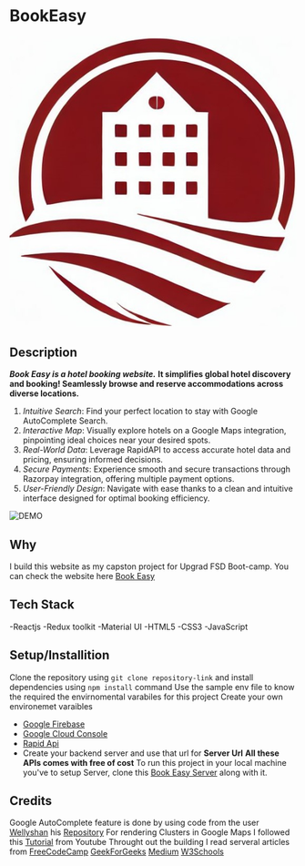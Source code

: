 # BookEasy
![Logo](src/assests/Hotel_logo.jpeg) 

## Description
***Book Easy is a hotel booking website.*** **It simplifies global hotel discovery and booking! Seamlessly browse and reserve accommodations across diverse locations.**
1. *Intuitive Search*: Find your perfect location to stay with Google AutoComplete Search.
2. *Interactive Map*: Visually explore hotels on a Google Maps integration, pinpointing ideal choices near your desired spots.
3. *Real-World Data*: Leverage RapidAPI to access accurate hotel data and pricing, ensuring informed decisions.
4. *Secure Payments*: Experience smooth and secure transactions through Razorpay integration, offering multiple payment options.
5. *User-Friendly Design*: Navigate with ease thanks to a clean and intuitive interface designed for optimal booking efficiency.

![DEMO](https://drive.google.com/file/d/1XKZAM1ZggqIg3tY8W0OXRU8IagMz2yVZ/view?usp=sharing)
  
## Why
I build this website as my capston project for Upgrad FSD Boot-camp.
You can check the website here [Book Easy](https://book-easy-client.vercel.app/)
## Tech Stack
-Reactjs
-Redux toolkit
-Material UI
-HTML5
-CSS3
-JavaScript

## Setup/Installition
Clone the repository using `git clone repository-link` and install dependencies using  `npm install` command
Use the sample env file to know the required the envirnomental varabiles for this project
Create your own environemet varaibles
  - [Google Firebase](https://firebase.google.com/)
  - [Google Cloud Console](https://console.cloud.google.com)
  - [Rapid Api](https://rapidapi.com/DataCrawler/api/booking-com15/)
  - Create your backend server and use that url for **Server Url**
  **All these APIs comes with free of cost**
To run this project in your local machine you've to setup Server, clone this [Book Easy Server](https://github.com/sridhar-geek/BookEasy_Server) along with it.

## Credits
Google AutoComplete feature is done by using code from the user [Wellyshan](https://github.com/wellyshen) his [Repository](https://github.com/wellyshen/use-places-autocomplete)
For rendering Clusters in Google Maps I followed this [Tutorial](https://youtu.be/ZvoMak9yApU?si=ObamRDGzzYxMn-z9) from Youtube
Throught out the building I read serveral articles from [FreeCodeCamp](https://www.freecodecamp.org/news/tag/blog/) [GeekForGeeks](https://www.geeksforgeeks.org) [Medium](https://medium.com/) [W3Schools](https://www.w3schools.com/) 
